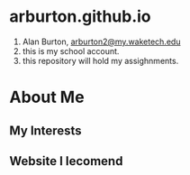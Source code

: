 # arburton.github.io
1. Alan Burton, arburton2@my.waketech.edu
2. this is my school account.
3. this repository will hold my assighnments.

# About Me 
## My Interests
## Website I Iecomend 
   
